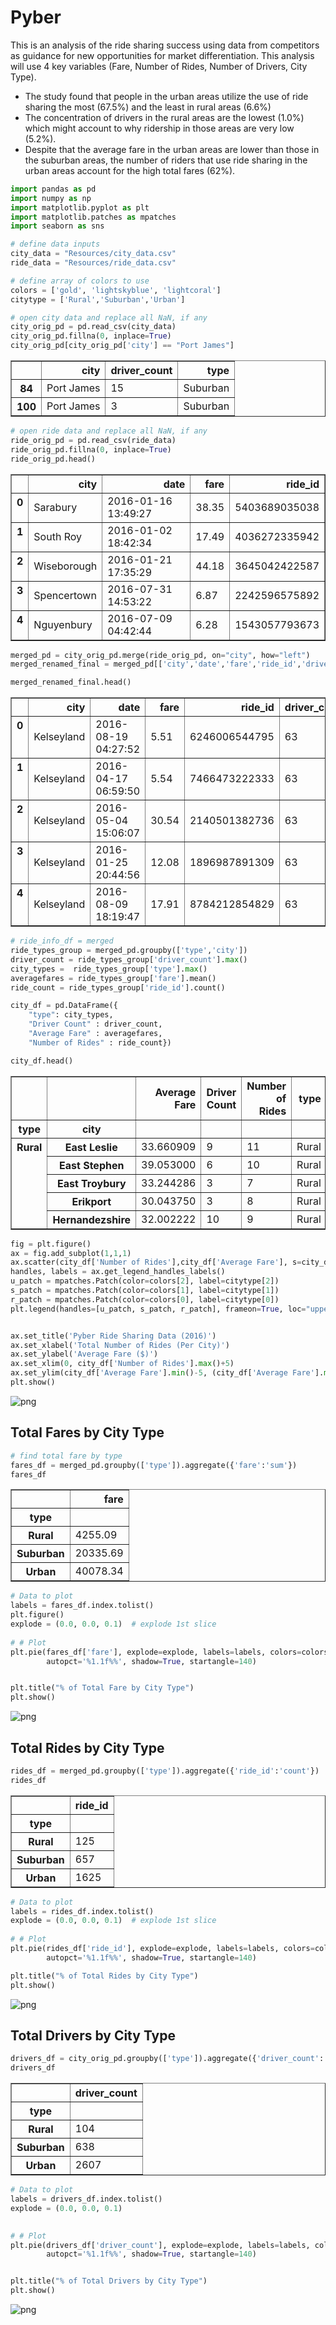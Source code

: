 
# Pyber

This is an analysis of the ride sharing success using data from competitors as guidance for new opportunities for market differentiation.  This analysis will use 4 key variables (Fare, Number of Rides, Number of Drivers, City Type).

* The study found that people in the urban areas utilize the use of ride sharing the most (67.5%) and the least in rural areas (6.6%)
* The concentration of drivers in the rural areas are the lowest (1.0%) which might account to why ridership in those areas are very low (5.2%).
* Despite that the average fare in the urban areas are lower than those in the suburban areas, the number of riders that use ride sharing in the urban areas account for the high total fares (62%).



```python
import pandas as pd
import numpy as np
import matplotlib.pyplot as plt
import matplotlib.patches as mpatches
import seaborn as sns
```


```python
# define data inputs
city_data = "Resources/city_data.csv"
ride_data = "Resources/ride_data.csv"

# define array of colors to use
colors = ['gold', 'lightskyblue', 'lightcoral']
citytype = ['Rural','Suburban','Urban']
```


```python
# open city data and replace all NaN, if any
city_orig_pd = pd.read_csv(city_data)
city_orig_pd.fillna(0, inplace=True)
city_orig_pd[city_orig_pd['city'] == "Port James"]
```




<div>
<style>
    .dataframe thead tr:only-child th {
        text-align: right;
    }

    .dataframe thead th {
        text-align: left;
    }

    .dataframe tbody tr th {
        vertical-align: top;
    }
</style>
<table border="1" class="dataframe">
  <thead>
    <tr style="text-align: right;">
      <th></th>
      <th>city</th>
      <th>driver_count</th>
      <th>type</th>
    </tr>
  </thead>
  <tbody>
    <tr>
      <th>84</th>
      <td>Port James</td>
      <td>15</td>
      <td>Suburban</td>
    </tr>
    <tr>
      <th>100</th>
      <td>Port James</td>
      <td>3</td>
      <td>Suburban</td>
    </tr>
  </tbody>
</table>
</div>




```python
# open ride data and replace all NaN, if any
ride_orig_pd = pd.read_csv(ride_data)
ride_orig_pd.fillna(0, inplace=True)
ride_orig_pd.head()
```




<div>
<style>
    .dataframe thead tr:only-child th {
        text-align: right;
    }

    .dataframe thead th {
        text-align: left;
    }

    .dataframe tbody tr th {
        vertical-align: top;
    }
</style>
<table border="1" class="dataframe">
  <thead>
    <tr style="text-align: right;">
      <th></th>
      <th>city</th>
      <th>date</th>
      <th>fare</th>
      <th>ride_id</th>
    </tr>
  </thead>
  <tbody>
    <tr>
      <th>0</th>
      <td>Sarabury</td>
      <td>2016-01-16 13:49:27</td>
      <td>38.35</td>
      <td>5403689035038</td>
    </tr>
    <tr>
      <th>1</th>
      <td>South Roy</td>
      <td>2016-01-02 18:42:34</td>
      <td>17.49</td>
      <td>4036272335942</td>
    </tr>
    <tr>
      <th>2</th>
      <td>Wiseborough</td>
      <td>2016-01-21 17:35:29</td>
      <td>44.18</td>
      <td>3645042422587</td>
    </tr>
    <tr>
      <th>3</th>
      <td>Spencertown</td>
      <td>2016-07-31 14:53:22</td>
      <td>6.87</td>
      <td>2242596575892</td>
    </tr>
    <tr>
      <th>4</th>
      <td>Nguyenbury</td>
      <td>2016-07-09 04:42:44</td>
      <td>6.28</td>
      <td>1543057793673</td>
    </tr>
  </tbody>
</table>
</div>




```python
merged_pd = city_orig_pd.merge(ride_orig_pd, on="city", how="left")
merged_renamed_final = merged_pd[['city','date','fare','ride_id','driver_count','type']]

merged_renamed_final.head()
```




<div>
<style>
    .dataframe thead tr:only-child th {
        text-align: right;
    }

    .dataframe thead th {
        text-align: left;
    }

    .dataframe tbody tr th {
        vertical-align: top;
    }
</style>
<table border="1" class="dataframe">
  <thead>
    <tr style="text-align: right;">
      <th></th>
      <th>city</th>
      <th>date</th>
      <th>fare</th>
      <th>ride_id</th>
      <th>driver_count</th>
      <th>type</th>
    </tr>
  </thead>
  <tbody>
    <tr>
      <th>0</th>
      <td>Kelseyland</td>
      <td>2016-08-19 04:27:52</td>
      <td>5.51</td>
      <td>6246006544795</td>
      <td>63</td>
      <td>Urban</td>
    </tr>
    <tr>
      <th>1</th>
      <td>Kelseyland</td>
      <td>2016-04-17 06:59:50</td>
      <td>5.54</td>
      <td>7466473222333</td>
      <td>63</td>
      <td>Urban</td>
    </tr>
    <tr>
      <th>2</th>
      <td>Kelseyland</td>
      <td>2016-05-04 15:06:07</td>
      <td>30.54</td>
      <td>2140501382736</td>
      <td>63</td>
      <td>Urban</td>
    </tr>
    <tr>
      <th>3</th>
      <td>Kelseyland</td>
      <td>2016-01-25 20:44:56</td>
      <td>12.08</td>
      <td>1896987891309</td>
      <td>63</td>
      <td>Urban</td>
    </tr>
    <tr>
      <th>4</th>
      <td>Kelseyland</td>
      <td>2016-08-09 18:19:47</td>
      <td>17.91</td>
      <td>8784212854829</td>
      <td>63</td>
      <td>Urban</td>
    </tr>
  </tbody>
</table>
</div>




```python
# ride_info_df = merged
ride_types_group = merged_pd.groupby(['type','city'])
driver_count = ride_types_group['driver_count'].max()
city_types =  ride_types_group['type'].max()
averagefares = ride_types_group['fare'].mean()
ride_count = ride_types_group['ride_id'].count()

city_df = pd.DataFrame({
    "type": city_types,
    "Driver Count" : driver_count,
    "Average Fare" : averagefares,
    "Number of Rides" : ride_count})

city_df.head()
```




<div>
<style>
    .dataframe thead tr:only-child th {
        text-align: right;
    }

    .dataframe thead th {
        text-align: left;
    }

    .dataframe tbody tr th {
        vertical-align: top;
    }
</style>
<table border="1" class="dataframe">
  <thead>
    <tr style="text-align: right;">
      <th></th>
      <th></th>
      <th>Average Fare</th>
      <th>Driver Count</th>
      <th>Number of Rides</th>
      <th>type</th>
    </tr>
    <tr>
      <th>type</th>
      <th>city</th>
      <th></th>
      <th></th>
      <th></th>
      <th></th>
    </tr>
  </thead>
  <tbody>
    <tr>
      <th rowspan="5" valign="top">Rural</th>
      <th>East Leslie</th>
      <td>33.660909</td>
      <td>9</td>
      <td>11</td>
      <td>Rural</td>
    </tr>
    <tr>
      <th>East Stephen</th>
      <td>39.053000</td>
      <td>6</td>
      <td>10</td>
      <td>Rural</td>
    </tr>
    <tr>
      <th>East Troybury</th>
      <td>33.244286</td>
      <td>3</td>
      <td>7</td>
      <td>Rural</td>
    </tr>
    <tr>
      <th>Erikport</th>
      <td>30.043750</td>
      <td>3</td>
      <td>8</td>
      <td>Rural</td>
    </tr>
    <tr>
      <th>Hernandezshire</th>
      <td>32.002222</td>
      <td>10</td>
      <td>9</td>
      <td>Rural</td>
    </tr>
  </tbody>
</table>
</div>




```python
fig = plt.figure()
ax = fig.add_subplot(1,1,1)
ax.scatter(city_df['Number of Rides'],city_df['Average Fare'], s=city_df['Driver Count']*6, marker="o",facecolor=city_df.type.map({citytype[2]: colors[2], citytype[0]: colors[0], citytype[1]: colors[1]}), alpha=0.7, edgecolors="black", linewidth=1) 
handles, labels = ax.get_legend_handles_labels()
u_patch = mpatches.Patch(color=colors[2], label=citytype[2])
s_patch = mpatches.Patch(color=colors[1], label=citytype[1])
r_patch = mpatches.Patch(color=colors[0], label=citytype[0])
plt.legend(handles=[u_patch, s_patch, r_patch], frameon=True, loc="upper right")


ax.set_title('Pyber Ride Sharing Data (2016)')
ax.set_xlabel('Total Number of Rides (Per City)')
ax.set_ylabel('Average Fare ($)')
ax.set_xlim(0, city_df['Number of Rides'].max()+5)
ax.set_ylim(city_df['Average Fare'].min()-5, (city_df['Average Fare'].max() + 5))
plt.show()
```


![png](output_7_0.png)


## Total Fares by City Type


```python
# find total fare by type
fares_df = merged_pd.groupby(['type']).aggregate({'fare':'sum'})
fares_df
```




<div>
<style>
    .dataframe thead tr:only-child th {
        text-align: right;
    }

    .dataframe thead th {
        text-align: left;
    }

    .dataframe tbody tr th {
        vertical-align: top;
    }
</style>
<table border="1" class="dataframe">
  <thead>
    <tr style="text-align: right;">
      <th></th>
      <th>fare</th>
    </tr>
    <tr>
      <th>type</th>
      <th></th>
    </tr>
  </thead>
  <tbody>
    <tr>
      <th>Rural</th>
      <td>4255.09</td>
    </tr>
    <tr>
      <th>Suburban</th>
      <td>20335.69</td>
    </tr>
    <tr>
      <th>Urban</th>
      <td>40078.34</td>
    </tr>
  </tbody>
</table>
</div>




```python
# Data to plot
labels = fares_df.index.tolist()
plt.figure()
explode = (0.0, 0.0, 0.1)  # explode 1st slice
 
# # Plot
plt.pie(fares_df['fare'], explode=explode, labels=labels, colors=colors,
        autopct='%1.1f%%', shadow=True, startangle=140)


plt.title("% of Total Fare by City Type") 
plt.show()
```


![png](output_10_0.png)


## Total Rides by City Type


```python
rides_df = merged_pd.groupby(['type']).aggregate({'ride_id':'count'})
rides_df
```




<div>
<style>
    .dataframe thead tr:only-child th {
        text-align: right;
    }

    .dataframe thead th {
        text-align: left;
    }

    .dataframe tbody tr th {
        vertical-align: top;
    }
</style>
<table border="1" class="dataframe">
  <thead>
    <tr style="text-align: right;">
      <th></th>
      <th>ride_id</th>
    </tr>
    <tr>
      <th>type</th>
      <th></th>
    </tr>
  </thead>
  <tbody>
    <tr>
      <th>Rural</th>
      <td>125</td>
    </tr>
    <tr>
      <th>Suburban</th>
      <td>657</td>
    </tr>
    <tr>
      <th>Urban</th>
      <td>1625</td>
    </tr>
  </tbody>
</table>
</div>




```python
# Data to plot
labels = rides_df.index.tolist()
explode = (0.0, 0.0, 0.1)  # explode 1st slice
 
# # Plot
plt.pie(rides_df['ride_id'], explode=explode, labels=labels, colors=colors,
        autopct='%1.1f%%', shadow=True, startangle=140)

plt.title("% of Total Rides by City Type") 
plt.show()
```


![png](output_13_0.png)


## Total Drivers by City Type


```python
drivers_df = city_orig_pd.groupby(['type']).aggregate({'driver_count':'sum'})
drivers_df
```




<div>
<style>
    .dataframe thead tr:only-child th {
        text-align: right;
    }

    .dataframe thead th {
        text-align: left;
    }

    .dataframe tbody tr th {
        vertical-align: top;
    }
</style>
<table border="1" class="dataframe">
  <thead>
    <tr style="text-align: right;">
      <th></th>
      <th>driver_count</th>
    </tr>
    <tr>
      <th>type</th>
      <th></th>
    </tr>
  </thead>
  <tbody>
    <tr>
      <th>Rural</th>
      <td>104</td>
    </tr>
    <tr>
      <th>Suburban</th>
      <td>638</td>
    </tr>
    <tr>
      <th>Urban</th>
      <td>2607</td>
    </tr>
  </tbody>
</table>
</div>




```python
# Data to plot
labels = drivers_df.index.tolist()
explode = (0.0, 0.0, 0.1) 
 

# # Plot
plt.pie(drivers_df['driver_count'], explode=explode, labels=labels, colors=colors,
        autopct='%1.1f%%', shadow=True, startangle=140)


plt.title("% of Total Drivers by City Type") 
plt.show()
```


![png](output_16_0.png)

